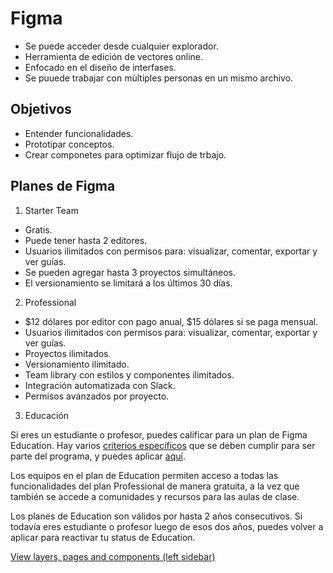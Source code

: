 # Figma

- Se puede acceder desde cualquier explorador.
- Herramienta de edición de vectores online.
- Enfocado en el diseño de interfases.
- Se puuede trabajar con mùltiples personas en un mismo archivo.

## Objetivos

- Entender funcionalidades.
- Prototipar conceptos.
- Crear componetes para optimizar flujo de trbajo.
  
## Planes de Figma

1. Starter Team

- Gratis.
- Puede tener hasta 2 editores.
- Usuarios ilimitados con permisos para: visualizar, comentar, exportar y ver guías.
- Se pueden agregar hasta 3 proyectos simultáneos.
- El versionamiento se limitará a los últimos 30 días.
  
2. Professional

- $12 dólares por editor con pago anual, $15 dólares si se paga mensual.
- Usuarios ilimitados con permisos para: visualizar, comentar, exportar y ver guías.
- Proyectos ilimitados.
- Versionamiento ilimitado.
- Team library con estilos y componentes ilimitados.
- Integración automatizada con Slack.
- Permisos avanzados por proyecto.
  
3. Educación

Si eres un estudiante o profesor, puedes calificar para un plan de Figma Education. Hay varios [criterios específicos](https://help.figma.com/hc/en-us/articles/360039829674#Criteria) que se deben cumplir para ser parte del programa, y puedes aplicar [aquí](https://www.figma.com/education/apply/).

Los equipos en el plan de Education permiten acceso a todas las funcionalidades del plan Professional de manera gratuita, a la vez que también se accede a comunidades y recursos para las aulas de clase.

Los planes de Education son válidos por hasta 2 años consecutivos. Si todavía eres estudiante o profesor luego de esos dos años, puedes volver a aplicar para reactivar tu status de Education.

[View layers, pages and components (left sidebar)](https://help.figma.com/hc/en-us/articles/360039831974)